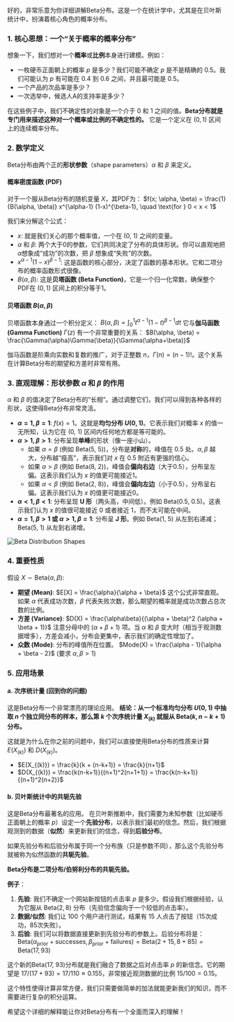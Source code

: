 好的，非常乐意为你详细讲解Beta分布。这是一个在统计学中，尤其是在贝叶斯统计中，扮演着核心角色的概率分布。

### 1. 核心思想：一个“关于概率的概率分布”

想象一下，我们想对一个**概率**或**比例**本身进行建模。例如：
*   一枚硬币正面朝上的概率 $p$ 是多少？我们可能不确定 $p$ 是不是精确的 0.5。我们可能认为 $p$ 有可能在 0.4 到 0.6 之间，并且最可能是 0.5。
*   一个产品的次品率是多少？
*   一次选举中，候选人A的支持率是多少？

在这些例子中，我们不确定性的对象是一个介于 0 和 1 之间的值。**Beta分布就是专门用来描述这种对一个概率或比例的不确定性的。** 它是一个定义在 $(0, 1)$ 区间上的连续概率分布。

### 2. 数学定义

Beta分布由两个正的**形状参数**（shape parameters）$\alpha$ 和 $\beta$ 来定义。

#### 概率密度函数 (PDF)

对于一个服从Beta分布的随机变量 $X$，其PDF为：
$f(x; \alpha, \beta) = \frac{1}{B(\alpha, \beta)} x^{\alpha-1} (1-x)^{\beta-1}, \quad \text{for } 0 < x < 1$

我们来分解这个公式：
*   $x$: 就是我们关心的那个概率值，一个在 (0, 1) 之间的变量。
*   $\alpha$ 和 $\beta$: 两个大于0的参数，它们共同决定了分布的具体形状。你可以直观地把 $\alpha$想象成“成功”的次数，把 $\beta$ 想象成“失败”的次数。
*   $x^{\alpha-1} (1-x)^{\beta-1}$: 这是函数的核心部分，决定了函数的基本形状。它和二项分布的概率函数形式很像。
*   $B(\alpha, \beta)$: 这是**贝塔函数 (Beta Function)**，它是一个归一化常数，确保整个PDF在 $(0, 1)$ 区间上的积分等于1。

#### 贝塔函数 $B(\alpha, \beta)$

贝塔函数本身通过一个积分定义：
$B(\alpha, \beta) = \int_0^1 t^{\alpha-1} (1-t)^{\beta-1} dt$
它与**伽马函数 (Gamma Function)** $\Gamma(z)$ 有一个非常重要的关系：
$B(\alpha, \beta) = \frac{\Gamma(\alpha)\Gamma(\beta)}{\Gamma(\alpha+\beta)}$

伽马函数是阶乘向实数和复数的推广，对于正整数 $n$，$\Gamma(n) = (n-1)!$。这个关系在计算Beta分布的期望和方差时非常有用。

### 3. 直观理解：形状参数 $\alpha$ 和 $\beta$ 的作用

$\alpha$ 和 $\beta$ 的值决定了Beta分布的“长相”。通过调整它们，我们可以得到各种各样的形状，这使得Beta分布非常灵活。

*   **$\alpha = 1, \beta = 1$**: $f(x) = 1$。这就是**均匀分布 $U(0, 1)$**。它表示我们对概率 $x$ 的值一无所知，认为它在 (0, 1) 区间内任何地方都是等可能的。
*   **$\alpha > 1, \beta > 1$**: 分布呈现**单峰**的形状（像一座小山）。
    *   如果 $\alpha = \beta$ (例如 Beta(5, 5))，分布是**对称**的，峰值在 0.5 处。$\alpha, \beta$ 越大，分布越“瘦高”，表示我们对 $x$ 在 0.5 附近有更强的信心。
    *   如果 $\alpha > \beta$ (例如 Beta(8, 2))，峰值会**偏向右边**（大于0.5），分布呈左偏。这表示我们认为 $x$ 的值更可能接近1。
    *   如果 $\alpha < \beta$ (例如 Beta(2, 8))，峰值会**偏向左边**（小于0.5），分布呈右偏。这表示我们认为 $x$ 的值更可能接近0。
*   **$\alpha < 1, \beta < 1$**: 分布呈现 **U 形**（两头高，中间低）。例如 Beta(0.5, 0.5)。这表示我们认为 $x$ 的值很可能接近 0 或者接近 1，而不太可能在中间。
*   **$\alpha=1, \beta>1$ 或 $\alpha>1, \beta=1$**: 分布呈 **J 形**。例如 Beta(1, 5) 从左到右递减；Beta(5, 1) 从左到右递增。

![Beta Distribution Shapes](https://upload.wikimedia.org/wikipedia/commons/thumb/f/f3/Beta_distribution_pdf.svg/800px-Beta_distribution_pdf.svg.png)

### 4. 重要性质

假设 $X \sim \text{Beta}(\alpha, \beta)$:
*   **期望 (Mean)**: $E[X] = \frac{\alpha}{\alpha + \beta}$
    这个公式非常直观。如果 $\alpha$ 代表成功次数，$\beta$ 代表失败次数，那么期望的概率就是成功次数占总次数的比例。
*   **方差 (Variance)**: $D(X) = \frac{\alpha\beta}{(\alpha + \beta)^2 (\alpha + \beta + 1)}$
    注意分母中的 $(\alpha + \beta + 1)$ 项。当 $\alpha$ 和 $\beta$ 变大时（相当于观测数据增多），方差会减小，分布会更集中，表示我们的确定性增加了。
*   **众数 (Mode)**: 分布的峰值所在位置。
    $Mode(X) = \frac{\alpha - 1}{\alpha + \beta - 2}$ (要求 $\alpha, \beta > 1$)

### 5. 应用场景

#### a. 次序统计量 (回到你的问题)

这是Beta分布一个非常漂亮的理论应用。
**结论：从一个标准均匀分布 $U(0, 1)$ 中抽取 $n$ 个独立同分布的样本，那么第 $k$ 个次序统计量 $X_{(k)}$ 就服从 $\text{Beta}(k, n-k+1)$ 分布。**

这就是为什么在你之前的问题中，我们可以直接使用Beta分布的性质来计算 $E(X_{(k)})$ 和 $D(X_{(k)})$。
*   $E(X_{(k)}) = \frac{k}{k + (n-k+1)} = \frac{k}{n+1}$
*   $D(X_{(k)}) = \frac{k(n-k+1)}{(n+1)^2(n+1+1)} = \frac{k(n-k+1)}{(n+1)^2(n+2)}$

#### b. 贝叶斯统计中的共轭先验

这是Beta分布最著名的应用。
在贝叶斯推断中，我们需要为未知参数（比如硬币正面朝上的概率 $p$）设定一个**先验分布**，以表示我们最初的信念。然后，我们根据观测到的数据（**似然**）来更新我们的信念，得到**后验分布**。

如果先验分布和后验分布属于同一个分布族（只是参数不同），那么这个先验分布就被称为似然函数的**共轭先验**。

**Beta分布是二项分布/伯努利分布的共轭先验。**

**例子**：
1.  **先验**: 我们不确定一个网站新按钮的点击率 $p$ 是多少。假设我们根据经验，认为它服从 $\text{Beta}(2, 8)$ 分布（先验信念偏向于一个较低的点击率）。
2.  **数据/似然**: 我们让 100 个用户进行测试，结果有 15 人点击了按钮（15次成功，85次失败）。
3.  **后验**: 我们可以将数据直接更新到先验分布的参数上。后验分布将是：
    $\text{Beta}(\alpha_{\text{prior}} + \text{successes}, \beta_{\text{prior}} + \text{failures}) = \text{Beta}(2+15, 8+85) = \text{Beta}(17, 93)$

这个新的Beta(17, 93)分布就是我们融合了数据之后对点击率 $p$ 的新信念。它的期望是 $17/(17+93) = 17/110 \approx 0.155$，非常接近观测数据的比例 $15/100=0.15$。

这个特性使得计算非常方便，我们只需要做简单的加法就能更新我们的知识，而不需要进行复杂的积分运算。

希望这个详细的解释能让你对Beta分布有一个全面而深入的理解！